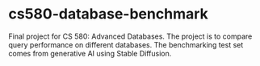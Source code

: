 # cs580-database-benchmark
Final project for CS 580: Advanced Databases. The project is to compare query performance on different databases. The benchmarking test set comes from generative AI using Stable Diffusion.
